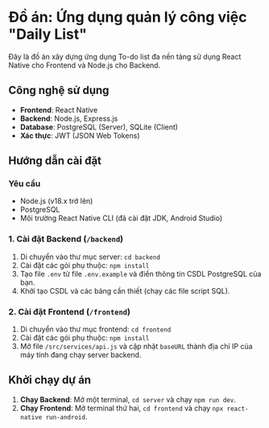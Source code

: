 # Đồ án: Ứng dụng quản lý công việc "Daily List"

Đây là đồ án xây dựng ứng dụng To-do list đa nền tảng sử dụng React Native cho Frontend và Node.js cho Backend.

## Công nghệ sử dụng

* **Frontend**: React Native
* **Backend**: Node.js, Express.js
* **Database**: PostgreSQL (Server), SQLite (Client)
* **Xác thực**: JWT (JSON Web Tokens)

## Hướng dẫn cài đặt

### Yêu cầu
- Node.js (v18.x trở lên)
- PostgreSQL
- Môi trường React Native CLI (đã cài đặt JDK, Android Studio)

### 1. Cài đặt Backend (`/backend`)

1.  Di chuyển vào thư mục server: `cd backend`
2.  Cài đặt các gói phụ thuộc: `npm install`
3.  Tạo file `.env` từ file `.env.example` và điền thông tin CSDL PostgreSQL của bạn.
4.  Khởi tạo CSDL và các bảng cần thiết (chạy các file script SQL).

### 2. Cài đặt Frontend (`/frontend`)

1.  Di chuyển vào thư mục frontend: `cd frontend`
2.  Cài đặt các gói phụ thuộc: `npm install`
3.  Mở file `/src/services/api.js` và cập nhật `baseURL` thành địa chỉ IP của máy tính đang chạy server backend.

## Khởi chạy dự án

1.  **Chạy Backend**: Mở một terminal, `cd server` và chạy `npm run dev`.
2.  **Chạy Frontend**: Mở terminal thứ hai, `cd frontend` và chạy `npx react-native run-android`.